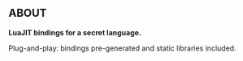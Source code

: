 <p align="center">
</p>

## ABOUT
**LuaJIT bindings for a secret language.**

Plug-and-play: bindings pre-generated and static libraries included.
